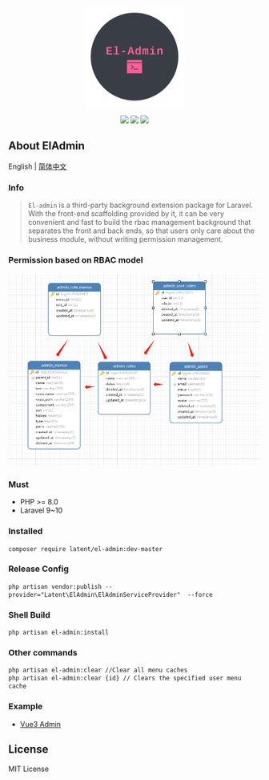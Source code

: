 <p align="center">
  <img width="200" src="docs/logo.png">
</p>

<p align="center">
<a href="https://packagist.org/packages/pl1998/el-admin"><img src="https://github.styleci.io/repos/707259849/shield?branch=master"/></a>
<img src="https://img.shields.io/badge/license-MIT-green" />
<img src="https://img.shields.io/github/repo-size/pl1998/el-admin">
</p>


## About ElAdmin

English | [简体中文](./README.md)

### Info

> `El-admin` is a third-party background extension package for Laravel. With the front-end scaffolding provided by it, it can be very convenient and fast to build the rbac management background that separates the front and back ends, so that users only care about the business module, without writing permission management.


### Permission based on RBAC model

![](docs/database.png)

### Must
  * PHP  >= 8.0
  * Laravel 9~10

### Installed

```shell
composer require latent/el-admin:dev-master
```

###  Release Config
```shell
php artisan vendor:publish --provider="Latent\ElAdmin\ElAdminServiceProvider"  --force
```

### Shell Build
```shell
php artisan el-admin:install
```

### Other commands
```shell
php artisan el-admin:clear //Clear all menu caches
php artisan el-admin:clear {id} // Clears the specified user menu cache
```


### Example

 * [Vue3 Admin](https://github.com/pl1998/basic)


## License
 MIT License
